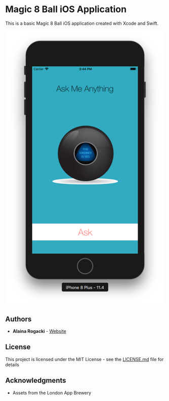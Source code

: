 # Magic 8 Ball iOS Application

This is a basic Magic 8 Ball iOS application created with Xcode and Swift.

![magic 8 image](https://github.com/aarogacki/Magic8/blob/master/magic.png)

## Authors

* **Alaina Rogacki** - [Website](www.alaina.dev)

## License

This project is licensed under the MIT License - see the [LICENSE.md](LICENSE.md) file for details

## Acknowledgments

* Assets from the London App Brewery
